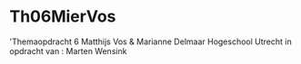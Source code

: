 # Th06MierVos
'Themaopdracht 6 
Matthijs Vos & Marianne Delmaar
Hogeschool Utrecht
in opdracht van :
Marten Wensink
